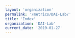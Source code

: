 ```yaml
---
layout: 'organization'
permalink: '/metrics/DAI-Lab/'
title: 'Index'
organization: 'DAI-Lab'
current_date: '2019-01-27'
---
```

